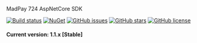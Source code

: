 ﻿MadPay 724 AspNetCore SDK

[![Build status](https://img.shields.io/appveyor/ci/keyone2693/imageresizer-aspnetcore.svg)](https://ci.appveyor.com/project/keyone2693/madpay724-aspnetcore-gateway)
[![NuGet](https://img.shields.io/nuget/v/SafarTik.AspNet.Flight)](https://www.nuget.org/packages/MadPay724.AspNetCore.GateWay/)
[![GitHub issues](https://img.shields.io/github/issues/MadPay-724/MadPay724.AspNetCore.GateWay.svg?maxAge=25920?style=plastic)](https://github.com/MadPay-724/MadPay724.AspNetCore.GateWay/issues)
[![GitHub stars](https://img.shields.io/github/stars/MadPay-724/MadPay724.AspNetCore.GateWay.svg?maxAge=25920?style=plastic)](https://github.com/MadPay-724/MadPay724.AspNetCore.GateWay/stargazers)
[![GitHub license](https://img.shields.io/github/license/MadPay-724/MadPay724.AspNetCore.GateWay.svg?maxAge=25920?style=plastic)](https://github.com/MadPay-724/MadPay724.AspNetCore.GateWay/blob/master/LICENSE)

#### Current version: 1.1.x [Stable]





